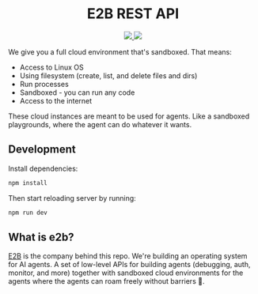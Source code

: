   <h1 align="center">E2B REST API</h1>
	<p align="center">
		<a href="https://discord.gg/U7KEcGErtQ" target="_blank">
			<img src="https://img.shields.io/static/v1?label=Join&message=%20discord!&color=mediumslateblue">
		</a>
		<a href="https://twitter.com/e2b_dev" target="_blank">
			<img src="https://img.shields.io/twitter/follow/e2b.svg?logo=twitter">
		</a>
	</p>

We give you a full cloud environment that's sandboxed. That means:
- Access to Linux OS
- Using filesystem (create, list, and delete files and dirs)
- Run processes
- Sandboxed - you can run any code
- Access to the internet

These cloud instances are meant to be used for agents. Like a sandboxed playgrounds, where the agent can do whatever it wants.

## Development
Install dependencies:
```bash
npm install
```

Then start reloading server by running:
```bash
npm run dev
```

## What is e2b?
[E2B](https://www.e2b.dev/) is the company behind this repo. We're building an operating system for AI agents. A set of low-level APIs for building agents (debugging, auth, monitor, and more) together with sandboxed cloud environments for the agents where the agents can roam freely without barriers 🐎.
